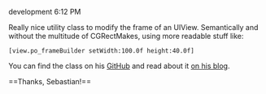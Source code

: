 development
6:12 PM

Really nice utility class to modify the frame of an UIView. Semantically and without the multitude of CGRectMakes, using more readable stuff like:  

```
[view.po_frameBuilder setWidth:100.0f height:40.0f]
```

You can find the class on his [GitHub](https://github.com/podio/ios-view-frame-builder) and read about it [on his blog](http://sebreh.tumblr.com/post/36673388038/drop-the-layout-magic).

==Thanks, Sebastian!==